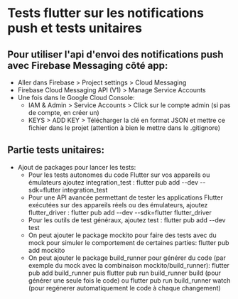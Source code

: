 # Tests flutter sur les notifications push et tests unitaires

## Pour utiliser l'api d'envoi des notifications push avec Firebase Messaging côté app:

- Aller dans Firebase > Project settings > Cloud Messaging
- Firebase Cloud Messaging API (V1) > Manage Service Accounts
- Une fois dans le Google Cloud Console:
  - IAM & Admin > Service Accounts > Click sur le compte admin (si pas de compte, en créer un)
  - KEYS > ADD KEY > Télécharger la clé en format JSON et mettre ce fichier dans le projet (attention à bien le mettre dans le .gitignore)

## Partie tests unitaires:

- Ajout de packages pour lancer les tests:
  - Pour les tests autonomes du code Flutter sur vos appareils ou émulateurs ajoutez integration_test : flutter pub add --dev --sdk=flutter integration_test
  - Pour une API avancée permettant de tester les applications Flutter exécutées sur des appareils réels ou des émulateurs, ajoutez flutter_driver : flutter pub add --dev --sdk=flutter flutter_driver
  - Pour les outils de test généraux, ajoutez test : flutter pub add --dev test
  - On peut ajouter le package mockito pour faire des tests avec du mock pour simuler le comportement de certaines parties: flutter pub add mockito
  - On peut ajouter le package build_runner pour générer du code (par exemple du mock avec la combinaison mockito/build_runner): flutter pub add build_runner puis flutter pub run build_runner build (pour générer une seule fois le code) ou flutter pub run build_runner watch (pour regénerer automatiquement le code à chaque changement)

